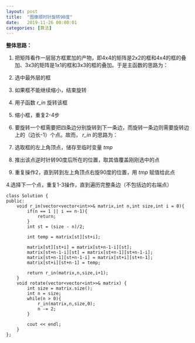 ```yaml
---
layout: post
title:  "图像顺时针旋转90度"
date:   2019-11-26 00:00:01
categories: [算法]
---
```


**整体思路：**

1. 把矩阵看作一层层方框累加的产物，即4x4的矩阵是2x2的框和4x4的框的叠加、3x3的矩阵是1x1的框和3x3的框的叠加。于是主函数的思路为：

  1. 选中最外层的框

  2. 如果框不能继续缩小，结束旋转

  3. 用子函数 _r\_in_ 旋转该框

  4. 缩小框，重复2-4步

2. 要旋转一个框需要把四条边分别旋转到下一条边，而旋转一条边则需要旋转边上的（边长-1）个点。故而， _r\_in_ 的思路为：

  1. 选取框的左上角顶点，储存至临时变量 _tmp_

  2. 推出该点逆时针转90度后所在的位置，取其值覆盖刚刚选中的点

  3. 重复操作2，直到转到左上角顶点右旋90度的位置，用 _tmp_ 赋值给此点

  4.选择下一个点，重复1-3操作，直到遍历完整条边（不包括边的右端点）


```
class Solution {
public:
    void r_in(vector<vector<int>>& matrix,int n,int size,int i = 0){
        if(n == 1 || i == n-1){
            return;
        }
        int st = (size - n)/2;

        int temp = matrix[st][st+i];

        matrix[st][st+i] = matrix[st+n-1-i][st];
        matrix[st+n-1-i][st] = matrix[st+n-1][st+n-1-i];
        matrix[st+n-1][st+n-1-i] = matrix[st+i][st+n-1];
        matrix[st+i][st+n-1] = temp;

        return r_in(matrix,n,size,i+1);
    }
    void rotate(vector<vector<int>>& matrix) {
        int size = matrix.size();
        int n = size;
        while(n > 0){
            r_in(matrix,n,size,0);
            n -= 2;
        }

        cout << endl;
    }
};
```
